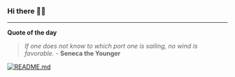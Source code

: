 ### Hi there 👋🏻


---

**Quote of the day**

> *If one does not know to which port one is sailing, no wind is favorable.* - **Seneca the Younger** 

[![README.md](https://github.com/marcolovazzano/marcolovazzano/actions/workflows/readme.yml/badge.svg?branch=main)](https://github.com/marcolovazzano/marcolovazzano/actions/workflows/readme.yml)

